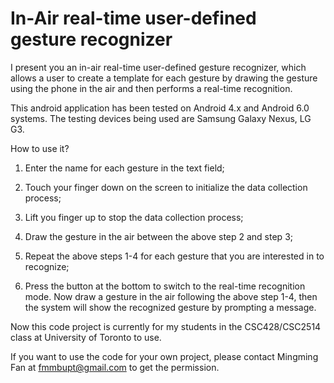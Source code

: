 # In-Air real-time user-defined gesture recognizer

I present you an in-air real-time user-defined gesture recognizer, which allows a user to create a template for each gesture by drawing the gesture using the phone in the air and then performs a real-time recognition. 

This android application has been tested on Android 4.x and Android 6.0 systems. The testing devices being used are Samsung Galaxy Nexus, LG G3.  

How to use it?
1. Enter the name for each gesture in the text field;

2. Touch your finger down on the screen to initialize the data collection process;

3. Lift you finger up to stop the data collection process;

4. Draw the gesture in the air between the above step 2 and step 3;

5. Repeat the above steps 1-4 for each gesture that you are interested in to recognize;

6. Press the button at the bottom to switch to the real-time recognition mode. Now draw a gesture in the air following the above step 1-4, then the system will show the recognized gesture by prompting a message.


Now this code project is currently for my students in the CSC428/CSC2514 class at University of Toronto to use. 

If you want to use the code for your own project, please contact Mingming Fan at fmmbupt@gmail.com to get the permission.

